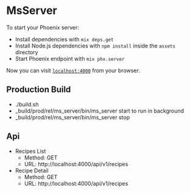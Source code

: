 # MsServer

To start your Phoenix server:

- Install dependencies with `mix deps.get`
- Install Node.js dependencies with `npm install` inside the `assets` directory
- Start Phoenix endpoint with `mix phx.server`

Now you can visit [`localhost:4000`](http://localhost:4000) from your browser.

## Production Build

- ./build.sh
- \_build/prod/rel/ms_server/bin/ms_server start to run in background
- \_build/prod/rel/ms_server/bin/ms_server stop

## Api

- Recipes List
  - Method: GET
  - URL: http://localhost:4000/api/v1/recipes
- Recipe Detail
  - Method: GET
  - URL: http://localhost:4000/api/v1/recipes
